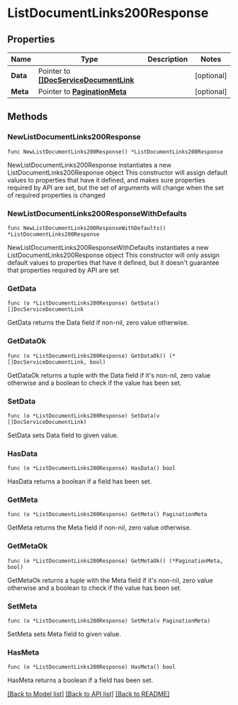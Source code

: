 # ListDocumentLinks200Response

## Properties

Name | Type | Description | Notes
------------ | ------------- | ------------- | -------------
**Data** | Pointer to [**[]DocServiceDocumentLink**](DocServiceDocumentLink.md) |  | [optional] 
**Meta** | Pointer to [**PaginationMeta**](PaginationMeta.md) |  | [optional] 

## Methods

### NewListDocumentLinks200Response

`func NewListDocumentLinks200Response() *ListDocumentLinks200Response`

NewListDocumentLinks200Response instantiates a new ListDocumentLinks200Response object
This constructor will assign default values to properties that have it defined,
and makes sure properties required by API are set, but the set of arguments
will change when the set of required properties is changed

### NewListDocumentLinks200ResponseWithDefaults

`func NewListDocumentLinks200ResponseWithDefaults() *ListDocumentLinks200Response`

NewListDocumentLinks200ResponseWithDefaults instantiates a new ListDocumentLinks200Response object
This constructor will only assign default values to properties that have it defined,
but it doesn't guarantee that properties required by API are set

### GetData

`func (o *ListDocumentLinks200Response) GetData() []DocServiceDocumentLink`

GetData returns the Data field if non-nil, zero value otherwise.

### GetDataOk

`func (o *ListDocumentLinks200Response) GetDataOk() (*[]DocServiceDocumentLink, bool)`

GetDataOk returns a tuple with the Data field if it's non-nil, zero value otherwise
and a boolean to check if the value has been set.

### SetData

`func (o *ListDocumentLinks200Response) SetData(v []DocServiceDocumentLink)`

SetData sets Data field to given value.

### HasData

`func (o *ListDocumentLinks200Response) HasData() bool`

HasData returns a boolean if a field has been set.

### GetMeta

`func (o *ListDocumentLinks200Response) GetMeta() PaginationMeta`

GetMeta returns the Meta field if non-nil, zero value otherwise.

### GetMetaOk

`func (o *ListDocumentLinks200Response) GetMetaOk() (*PaginationMeta, bool)`

GetMetaOk returns a tuple with the Meta field if it's non-nil, zero value otherwise
and a boolean to check if the value has been set.

### SetMeta

`func (o *ListDocumentLinks200Response) SetMeta(v PaginationMeta)`

SetMeta sets Meta field to given value.

### HasMeta

`func (o *ListDocumentLinks200Response) HasMeta() bool`

HasMeta returns a boolean if a field has been set.


[[Back to Model list]](../README.md#documentation-for-models) [[Back to API list]](../README.md#documentation-for-api-endpoints) [[Back to README]](../README.md)


